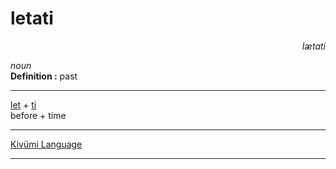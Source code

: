 
# letati

<div align="right"><i>lætati</i></div>

*noun*  
**Definition :** past  

---

[let](let.md) + [ti](ti.md)  
before + time  

---

[Kivümi Language](../README.md)

---
